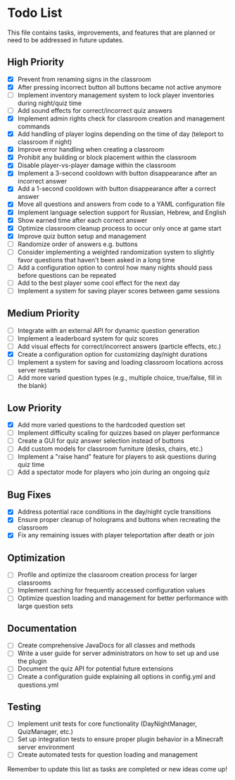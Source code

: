 # Todo List

This file contains tasks, improvements, and features that are planned or need to be addressed in future updates.

## High Priority

- [x] Prevent from renaming signs in the classroom
- [x] After pressing incorrect button all buttons became not active anymore
- [ ] Implement inventory management system to lock player inventories during night/quiz time
- [ ] Add sound effects for correct/incorrect quiz answers
- [x] Implement admin rights check for classroom creation and management commands
- [x] Add handling of player logins depending on the time of day (teleport to classroom if night)
- [x] Improve error handling when creating a classroom
- [x] Prohibit any building or block placement within the classroom
- [x] Disable player-vs-player damage within the classroom
- [x] Implement a 3-second cooldown with button disappearance after an incorrect answer
- [x] Add a 1-second cooldown with button disappearance after a correct answer
- [x] Move all questions and answers from code to a YAML configuration file
- [x] Implement language selection support for Russian, Hebrew, and English
- [x] Show earned time after each correct answer
- [x] Optimize classroom cleanup process to occur only once at game start
- [x] Improve quiz button setup and management
- [ ] Randomize order of answers e.g. buttons
- [ ] Consider implementing a weighted randomization system to slightly favor questions that haven't been asked in a long time
- [ ] Add a configuration option to control how many nights should pass before questions can be repeated
- [ ] Add to the best player some cool effect for the next day
- [ ] Implement a system for saving player scores between game sessions

## Medium Priority

- [ ] Integrate with an external API for dynamic question generation
- [ ] Implement a leaderboard system for quiz scores
- [ ] Add visual effects for correct/incorrect answers (particle effects, etc.)
- [x] Create a configuration option for customizing day/night durations
- [ ] Implement a system for saving and loading classroom locations across server restarts
- [ ] Add more varied question types (e.g., multiple choice, true/false, fill in the blank)

## Low Priority

- [x] Add more varied questions to the hardcoded question set
- [ ] Implement difficulty scaling for quizzes based on player performance
- [ ] Create a GUI for quiz answer selection instead of buttons
- [ ] Add custom models for classroom furniture (desks, chairs, etc.)
- [ ] Implement a "raise hand" feature for players to ask questions during quiz time
- [ ] Add a spectator mode for players who join during an ongoing quiz

## Bug Fixes

- [x] Address potential race conditions in the day/night cycle transitions
- [x] Ensure proper cleanup of holograms and buttons when recreating the classroom
- [x] Fix any remaining issues with player teleportation after death or join

## Optimization

- [ ] Profile and optimize the classroom creation process for larger classrooms
- [ ] Implement caching for frequently accessed configuration values
- [ ] Optimize question loading and management for better performance with large question sets

## Documentation

- [ ] Create comprehensive JavaDocs for all classes and methods
- [ ] Write a user guide for server administrators on how to set up and use the plugin
- [ ] Document the quiz API for potential future extensions
- [ ] Create a configuration guide explaining all options in config.yml and questions.yml

## Testing

- [ ] Implement unit tests for core functionality (DayNightManager, QuizManager, etc.)
- [ ] Set up integration tests to ensure proper plugin behavior in a Minecraft server environment
- [ ] Create automated tests for question loading and management

Remember to update this list as tasks are completed or new ideas come up!